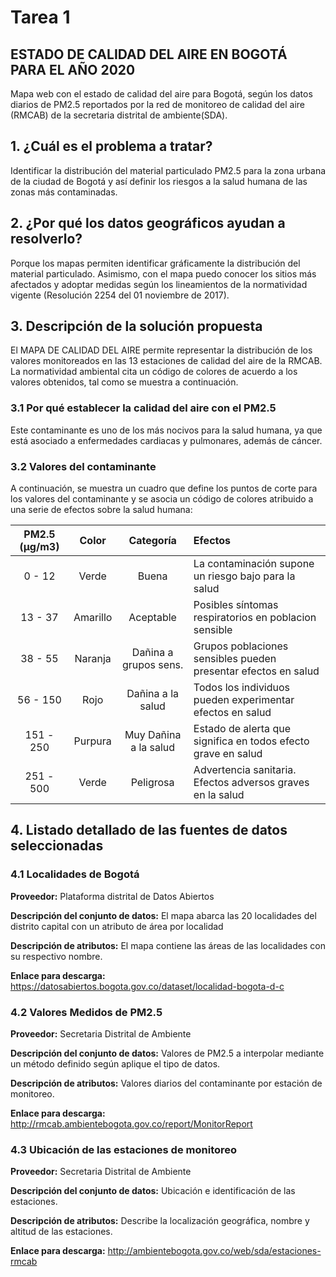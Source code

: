 # Tarea 1


## ESTADO DE CALIDAD DEL AIRE EN BOGOTÁ PARA EL AÑO 2020

Mapa web con el estado de calidad del aire para Bogotá, según los datos diarios de PM2.5 reportados por la red de monitoreo de calidad del aire (RMCAB) de la secretaria distrital de ambiente(SDA).


## 1. ¿Cuál es el problema a tratar?

Identificar la distribución del material particulado PM2.5 para la zona urbana de la ciudad de Bogotá y así definir los riesgos a la salud humana de las zonas más contaminadas. 


## 2. ¿Por qué los datos geográficos ayudan a resolverlo?

Porque los mapas permiten identificar gráficamente la distribución del material particulado. Asimismo, con el mapa puedo conocer los sitios más afectados y adoptar medidas según los lineamientos de la normatividad vigente (Resolución 2254 del 01 noviembre de 2017).


## 3. Descripción de la solución propuesta

El MAPA DE CALIDAD DEL AIRE permite representar la distribución de los valores monitoreados en las 13 estaciones de calidad del aire de la RMCAB. La normatividad ambiental cita un código de colores de acuerdo a los valores obtenidos, tal como se muestra a continuación.

### 3.1 Por qué establecer la calidad del aire con el PM2.5

Este contaminante es uno de los más nocivos para la salud humana, ya que está asociado a enfermedades cardiacas y pulmonares, además de cáncer.

### 3.2 Valores del contaminante

A continuación, se muestra un cuadro que define los puntos de corte para los valores del contaminante y se asocia un código de colores atribuido a una serie de efectos sobre la salud humana:

| PM2.5 (μg/m3)|  Color  |      Categoría      |                            Efectos                           |
|     :---:    |  :---:  |        :---:        |                             :---                             |
|    0 - 12    |  Verde  |        Buena        |La contaminación supone un riesgo bajo para la salud          |
|    13 - 37   | Amarillo|      Aceptable      |Posibles síntomas respiratorios en poblacion sensible         |
|    38 - 55   | Naranja |Dañina a grupos sens.|Grupos poblaciones sensibles pueden presentar efectos en salud|
|   56 - 150   |  Rojo   |  Dañina a la salud  |Todos los individuos pueden experimentar efectos en salud     |
|  151 - 250   | Purpura |Muy Dañina a la salud|Estado de alerta que significa en todos efecto grave en salud |
|  251 - 500   |  Verde  |      Peligrosa      |Advertencia sanitaria. Efectos adversos graves en la salud    |


## 4. Listado detallado de las fuentes de datos seleccionadas

### 4.1 Localidades de Bogotá
**Proveedor:** Plataforma distrital de Datos Abiertos

**Descripción del conjunto de datos:** El mapa abarca las 20 localidades del distrito capital con un atributo de área por localidad

**Descripción de atributos:** El mapa contiene las áreas de las localidades con su respectivo nombre. 

**Enlace para descarga:** https://datosabiertos.bogota.gov.co/dataset/localidad-bogota-d-c

### 4.2 Valores Medidos de PM2.5
**Proveedor:** Secretaria Distrital de Ambiente

**Descripción del conjunto de datos:** Valores de PM2.5  a interpolar mediante un método definido según aplique el tipo de datos.

**Descripción de atributos:** Valores diarios del contaminante por estación de monitoreo. 

**Enlace para descarga:** http://rmcab.ambientebogota.gov.co/report/MonitorReport

### 4.3 Ubicación de las estaciones de monitoreo
**Proveedor:** Secretaria Distrital de Ambiente

**Descripción del conjunto de datos:** Ubicación  e identificación de las estaciones.

**Descripción de atributos:** Describe la localización geográfica, nombre y altitud de las estaciones. 

**Enlace para descarga:** http://ambientebogota.gov.co/web/sda/estaciones-rmcab
